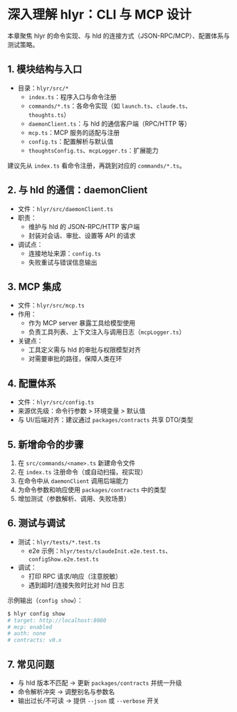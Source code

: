 # 深入理解 hlyr：CLI 与 MCP 设计

本章聚焦 hlyr 的命令实现、与 hld 的连接方式（JSON-RPC/MCP）、配置体系与测试策略。

## 1. 模块结构与入口
- 目录：`hlyr/src/*`
  - `index.ts`：程序入口与命令注册
  - `commands/*.ts`：各命令实现（如 `launch.ts`、`claude.ts`、`thoughts.ts`）
  - `daemonClient.ts`：与 hld 的通信客户端（RPC/HTTP 等）
  - `mcp.ts`：MCP 服务的适配与注册
  - `config.ts`：配置解析与默认值
  - `thoughtsConfig.ts`、`mcpLogger.ts`：扩展能力

建议先从 `index.ts` 看命令注册，再跳到对应的 `commands/*.ts`。

## 2. 与 hld 的通信：daemonClient
- 文件：`hlyr/src/daemonClient.ts`
- 职责：
  - 维护与 hld 的 JSON-RPC/HTTP 客户端
  - 封装对会话、审批、设置等 API 的请求
- 调试点：
  - 连接地址来源：`config.ts`
  - 失败重试与错误信息输出

## 3. MCP 集成
- 文件：`hlyr/src/mcp.ts`
- 作用：
  - 作为 MCP server 暴露工具给模型使用
  - 负责工具列表、上下文注入与调用日志（`mcpLogger.ts`）
- 关键点：
  - 工具定义需与 hld 的审批与权限模型对齐
  - 对需要审批的路径，保障人类在环

## 4. 配置体系
- 文件：`hlyr/src/config.ts`
- 来源优先级：命令行参数 > 环境变量 > 默认值
- 与 UI/后端对齐：建议通过 `packages/contracts` 共享 DTO/类型

## 5. 新增命令的步骤
1) 在 `src/commands/<name>.ts` 新建命令文件
2) 在 `index.ts` 注册命令（或自动扫描，视实现）
3) 在命令中从 `daemonClient` 调用后端能力
4) 为命令参数和响应使用 `packages/contracts` 中的类型
5) 增加测试（参数解析、调用、失败场景）

## 6. 测试与调试
- 测试：`hlyr/tests/*.test.ts`
  - e2e 示例：`hlyr/tests/claudeInit.e2e.test.ts`、`configShow.e2e.test.ts`
- 调试：
  - 打印 RPC 请求/响应（注意脱敏）
  - 遇到超时/连接失败时比对 hld 日志

示例输出（`config show`）：
```bash
$ hlyr config show
# target: http://localhost:8080
# mcp: enabled
# auth: none
# contracts: v0.x
```

## 7. 常见问题
- 与 hld 版本不匹配 → 更新 `packages/contracts` 并统一升级
- 命令解析冲突 → 调整别名与参数名
- 输出过长/不可读 → 提供 `--json` 或 `--verbose` 开关
